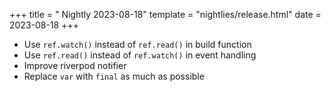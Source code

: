 +++
title = " Nightly 2023-08-18"
template = "nightlies/release.html"
date = 2023-08-18
+++

- Use `ref.watch()` instead of `ref.read()` in build function
- Use `ref.read()` instead of `ref.watch()` in event handling
- Improve riverpod notifier
- Replace `var` with `final` as much as possible

